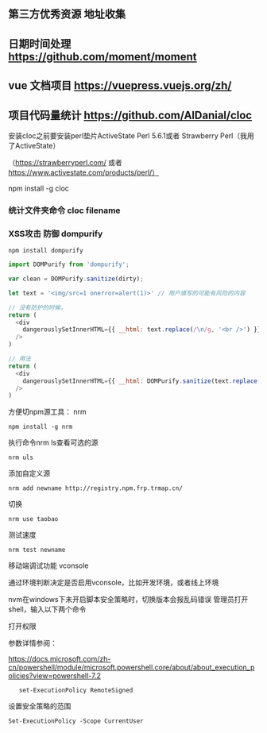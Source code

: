 ## 第三方优秀资源 地址收集

## 日期时间处理 https://github.com/moment/moment

## vue 文档项目 https://vuepress.vuejs.org/zh/

## 项目代码量统计 https://github.com/AlDanial/cloc

安装cloc之前要安装perl垫片ActiveState Perl 5.6.1或者 Strawberry Perl（我用了ActiveState）

（https://strawberryperl.com/ 或者 https://www.activestate.com/products/perl/）

npm install -g cloc

### 统计文件夹命令 cloc filename

### XSS攻击 防御 dompurify

```shell
npm install dompurify
```

```js
import DOMPurify from 'dompurify';

var clean = DOMPurify.sanitize(dirty);

let text = '<img/src=1 onerror=alert(1)>' // 用户填写的可能有风险的内容

// 没有防护的时候，
return (
  <div
    dangerouslySetInnerHTML={{ __html: text.replace(/\n/g, '<br />') }} // 将换行符替换成br，为了显示换行
  />
)

// 用法
return (
  <div
    dangerouslySetInnerHTML={{ __html: DOMPurify.sanitize(text.replace(/\n/g, '<br />')) }}
  />
)
```

方便切npm源工具： nrm

```shell
npm install -g nrm
```

执行命令nrm ls查看可选的源

```shell
nrm uls
```

添加自定义源

```shell
nrm add newname http://registry.npm.frp.trmap.cn/
```

切换

```shell
nrm use taobao
```

测试速度

```shell
nrm test newname
```

移动端调试功能
vconsole

通过环境判断决定是否启用vconsole，比如开发环境，或者线上环境

nvm在windows下未开启脚本安全策略时，切换版本会报乱码错误
管理员打开shell，输入以下两个命令

打开权限

参数详情参阅：

https://docs.microsoft.com/zh-cn/powershell/module/microsoft.powershell.core/about/about_execution_policies?view=powershell-7.2

```shell
   set-ExecutionPolicy RemoteSigned
```

设置安全策略的范围
```shell
Set-ExecutionPolicy -Scope CurrentUser
```